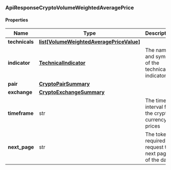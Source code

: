 

[//]: # (CLASS:ApiResponseCryptoVolumeWeightedAveragePrice)

[//]: # (KIND:object)

### ApiResponseCryptoVolumeWeightedAveragePrice

#### Properties

[//]: # (START_DEFINITION)

Name | Type | Description
------------ | ------------- | -------------
**technicals** | [**list[VolumeWeightedAveragePriceValue]**](VolumeWeightedAveragePriceValue.md) |  &nbsp;
**indicator** | [**TechnicalIndicator**](TechnicalIndicator.md) | The name and symbol of the technical indicator &nbsp;
**pair** | [**CryptoPairSummary**](CryptoPairSummary.md) |  &nbsp;
**exchange** | [**CryptoExchangeSummary**](CryptoExchangeSummary.md) |  &nbsp;
**timeframe** | str | The time interval for the crypto currency prices &nbsp;
**next_page** | str | The token required to request the next page of the data &nbsp;

[//]: # (END_DEFINITION)


[//]: # (CONTAINED_CLASS:VolumeWeightedAveragePriceValue)


[//]: # (CONTAINED_CLASS:TechnicalIndicator)


[//]: # (CONTAINED_CLASS:CryptoPairSummary)


[//]: # (CONTAINED_CLASS:CryptoExchangeSummary)



